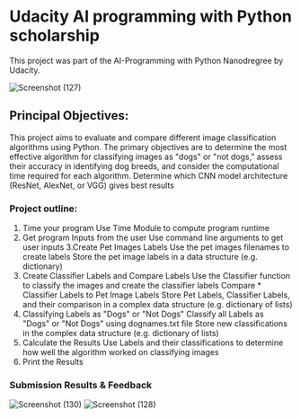 # Udacity AI programming with Python scholarship  
This project was part of the AI-Programming with Python Nanodregree by Udacity.

![Screenshot (127)](https://github.com/AditiShelke/Pre-trained-Image-Classifier/assets/108284485/1245d137-747f-44fe-bce2-429fdedf61b1)


## Principal Objectives:
This project aims to evaluate and compare different image classification algorithms using Python.
The primary objectives are to determine the most effective algorithm for classifying images as "dogs" or "not dogs," assess their accuracy in identifying dog breeds, and consider the computational time required for each algorithm.
Determine which CNN model architecture (ResNet, AlexNet, or VGG) gives best results

### Project outline:
1. Time your program Use Time Module to compute program runtime
2. Get program Inputs from the user Use command line arguments to get user inputs
3.Create Pet Images Labels Use the pet images filenames to create labels Store the pet image labels in a data structure (e.g. dictionary)
4. Create Classifier Labels and Compare Labels Use the Classifier function to classify the images and create the classifier labels Compare * Classifier Labels to Pet Image Labels Store Pet Labels, Classifier Labels, and their comparison in a complex data structure (e.g. dictionary of lists)
5. Classifying Labels as "Dogs" or "Not Dogs" Classify all Labels as "Dogs" or "Not Dogs" using dognames.txt file Store new classifications in the complex data structure (e.g. dictionary of lists)
6. Calculate the Results Use Labels and their classifications to determine how well the algorithm worked on classifying images
7. Print the Results

### Submission Results & Feedback
![Screenshot (130)](https://github.com/AditiShelke/Pre-trained-Image-Classifier/assets/108284485/313a0584-a3b3-42d0-b730-46255b64d243)
![Screenshot (128)](https://github.com/AditiShelke/Pre-trained-Image-Classifier/assets/108284485/79484154-246a-45c1-a2e1-c0e229be131d)
